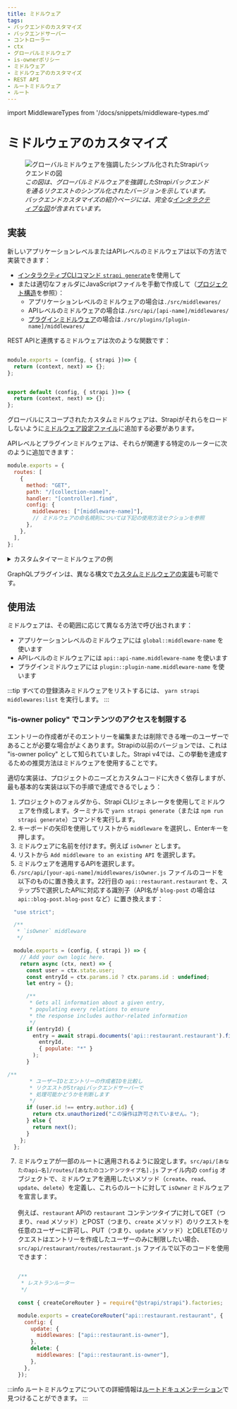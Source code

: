 ```yaml
---
title: ミドルウェア
tags:
- バックエンドのカスタマイズ
- バックエンドサーバー
- コントローラー
- ctx
- グローバルミドルウェア
- is-ownerポリシー
- ミドルウェア
- ミドルウェアのカスタマイズ
- REST API 
- ルートミドルウェア
- ルート
---
```


import MiddlewareTypes from '/docs/snippets/middleware-types.md'

# ミドルウェアのカスタマイズ

<MiddlewareTypes />

<figure style={{width: '100%', margin: '0'}}>
  <img src="/img/assets/backend-customization/diagram-global-middlewares.png" alt="グローバルミドルウェアを強調したシンプル化されたStrapiバックエンドの図" />
  <em><figcaption style={{fontSize: '12px'}}>この図は、グローバルミドルウェアを強調したStrapiバックエンドを通るリクエストのシンプル化されたバージョンを示しています。バックエンドカスタマイズの紹介ページには、完全な<a href="/dev-docs/backend-customization#interactive-diagram">インタラクティブな図</a>が含まれています。</figcaption></em>
</figure>

## 実装

新しいアプリケーションレベルまたはAPIレベルのミドルウェアは以下の方法で実装できます：

- [インタラクティブCLIコマンド `strapi generate`](/dev-docs/cli#strapi-generate)を使用して
- または適切なフォルダにJavaScriptファイルを手動で作成して（[プロジェクト構造](/dev-docs/project-structure)を参照）：
  - アプリケーションレベルのミドルウェアの場合は`./src/middlewares/`
  - APIレベルのミドルウェアの場合は`./src/api/[api-name]/middlewares/`
  - [プラグインミドルウェア](/dev-docs/plugins/server-api#middlewares)の場合は`./src/plugins/[plugin-name]/middlewares/`

REST APIと連携するミドルウェアは次のような関数です：

<Tabs groupId="js-ts">
<TabItem value="js" label="JavaScript">

```js title="./src/middlewares/my-middleware.js or ./src/api/[api-name]/middlewares/my-middleware.js"

module.exports = (config, { strapi })=> {
  return (context, next) => {};
};
```

</TabItem>

<TabItem value="ts" label="TypeScript">

```js title="./src/middlewares/my-middleware.js or ./src/api/[api-name]/middlewares/my-middleware.ts"

export default (config, { strapi })=> {
  return (context, next) => {};
};
```

</TabItem>
</Tabs>

グローバルにスコープされたカスタムミドルウェアは、Strapiがそれらをロードしないように[ミドルウェア設定ファイル](/dev-docs/configurations/middlewares#loading-order)に追加する必要があります。

APIレベルとプラグインミドルウェアは、それらが関連する特定のルーターに次のように追加できます：

```js title="./src/api/[api-name]/routes/[collection-name].js or ./src/plugins/[plugin-name]/server/routes/index.js"
module.exports = {
  routes: [
    {
      method: "GET",
      path: "/[collection-name]",
      handler: "[controller].find",
      config: {
        middlewares: ["[middleware-name]"],
        // ミドルウェアの命名規則については下記の使用方法セクションを参照
      },
    },
  ],
};
```

<details>
<summary>カスタムタイマーミドルウェアの例</summary>

<Tabs groupId="js-ts">
<TabItem value="js" label="JavaScript">

```js title="path: /config/middlewares.js"
module.exports = () => {
  return async (ctx, next) => {
    const start = Date.now();

    await next();

```js
const delta = Math.ceil(Date.now() - start);
    ctx.set('X-Response-Time', delta + 'ms');
  };
};
```

</TabItem>

<TabItem value="ts" label="TypeScript">

```js title="/config/middlewares.ts"

export default () => {
  return async (ctx, next) => {
    const start = Date.now();

    await next();

    const delta = Math.ceil(Date.now() - start);
    ctx.set('X-Response-Time', delta + 'ms');
  };
};
```

</TabItem>
</Tabs>

</details>

GraphQLプラグインは、異なる構文で[カスタムミドルウェアの実装](/dev-docs/plugins/graphql#middlewares)も可能です。

## 使用法

ミドルウェアは、その範囲に応じて異なる方法で呼び出されます：

- アプリケーションレベルのミドルウェアには `global::middleware-name` を使います
- APIレベルのミドルウェアには `api::api-name.middleware-name` を使います
- プラグインミドルウェアには `plugin::plugin-name.middleware-name` を使います

:::tip
すべての登録済みミドルウェアをリストするには、 `yarn strapi middlewares:list` を実行します。
:::

### "is-owner policy" でコンテンツのアクセスを制限する

エントリーの作成者がそのエントリーを編集または削除できる唯一のユーザーであることが必要な場合がよくあります。Strapiの以前のバージョンでは、これは "is-owner policy" として知られていました。Strapi v4では、この挙動を達成するための推奨方法はミドルウェアを使用することです。

適切な実装は、プロジェクトのニーズとカスタムコードに大きく依存しますが、最も基本的な実装は以下の手順で達成できるでしょう：

1. プロジェクトのフォルダから、Strapi CLIジェネレータを使用してミドルウェアを作成します。ターミナルで `yarn strapi generate`（または `npm run strapi generate`）コマンドを実行します。
2. キーボードの矢印を使用してリストから `middleware` を選択し、Enterキーを押します。
3. ミドルウェアに名前を付けます。例えば `isOwner` とします。
4. リストから `Add middleware to an existing API` を選択します。
5. ミドルウェアを適用するAPIを選択します。
6. `/src/api/[your-api-name]/middlewares/isOwner.js` ファイルのコードを以下のものに置き換えます。22行目の `api::restaurant.restaurant` を、ステップ5で選択したAPIに対応する識別子（API名が `blog-post` の場合は `api::blog-post.blog-post` など）に置き換えます：

  ```js showLineNumbers title="src/api/blog-post/middlewares/isOwner.js"
    "use strict";

    /**
     * `isOwner` middleware
     */

    module.exports = (config, { strapi }) => {
      // Add your own logic here.
      return async (ctx, next) => {
        const user = ctx.state.user;
        const entryId = ctx.params.id ? ctx.params.id : undefined;
        let entry = {};

        /** 
         * Gets all information about a given entry,
         * populating every relations to ensure 
         * the response includes author-related information
         */
        if (entryId) {
          entry = await strapi.documents('api::restaurant.restaurant').findOne(
            entryId,
            { populate: "*" }
          );
        }

/**
         * ユーザーIDとエントリーの作成者IDを比較し
         * リクエストがStrapiバックエンドサーバーで
         * 処理可能かどうかを判断します
         */
        if (user.id !== entry.author.id) {
          return ctx.unauthorized("この操作は許可されていません。");
        } else {
          return next();
        }
      };
    };
  ```

7. ミドルウェアが一部のルートに適用されるように設定します。`src/api/[あなたのapi–名]/routes/[あなたのコンテンツタイプ名].js` ファイル内の `config` オブジェクトで、ミドルウェアを適用したいメソッド（`create`、`read`、`update`、`delete`）を定義し、これらのルートに対して `isOwner` ミドルウェアを宣言します。<br /><br />例えば、`restaurant` APIの `restaurant` コンテンツタイプに対してGET（つまり、`read` メソッド）とPOST（つまり、`create` メソッド）のリクエストを任意のユーザーに許可し、PUT（つまり、`update` メソッド）とDELETEのリクエストはエントリーを作成したユーザーのみに制限したい場合、`src/api/restaurant/routes/restaurant.js` ファイルで以下のコードを使用できます：

    ```js title="src/api/restaurant/routes/restaurant.js"

    /**
     * レストランルーター
     */
      
    const { createCoreRouter } = require("@strapi/strapi").factories;

    module.exports = createCoreRouter("api::restaurant.restaurant", {
      config: {
        update: {
          middlewares: ["api::restaurant.is-owner"],
        },
        delete: {
          middlewares: ["api::restaurant.is-owner"],
        },
      },
    });
    ```

:::info
ルートミドルウェアについての詳細情報は[ルートドキュメンテーション](/dev-docs/backend-customization/routes)で見つけることができます。
:::
